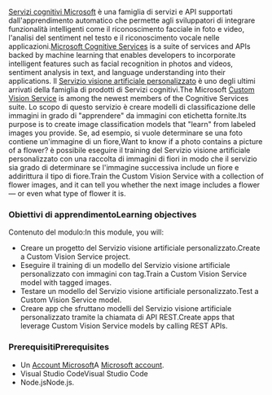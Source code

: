 <span data-ttu-id="194aa-101">[Servizi cognitivi Microsoft](https://azure.microsoft.com/services/cognitive-services/ "Servizi cognitivi Microsoft") è una famiglia di servizi e API supportati dall'apprendimento automatico che permette agli sviluppatori di integrare funzionalità intelligenti come il riconoscimento facciale in foto e video, l'analisi del sentiment nel testo e il riconoscimento vocale nelle applicazioni.</span><span class="sxs-lookup"><span data-stu-id="194aa-101">[Microsoft Cognitive Services](https://azure.microsoft.com/services/cognitive-services/ "Microsoft Cognitive Services") is a suite of services and APIs backed by machine learning that enables developers to incorporate intelligent features such as facial recognition in photos and videos, sentiment analysis in text, and language understanding into their applications.</span></span> <span data-ttu-id="194aa-102">Il [Servizio visione artificiale personalizzato](https://azure.microsoft.com/services/cognitive-services/custom-vision-service/) è uno degli ultimi arrivati della famiglia di prodotti di Servizi cognitivi.</span><span class="sxs-lookup"><span data-stu-id="194aa-102">The Microsoft [Custom Vision Service](https://azure.microsoft.com/services/cognitive-services/custom-vision-service/) is among the newest members of the Cognitive Services suite.</span></span> <span data-ttu-id="194aa-103">Lo scopo di questo servizio è creare modelli di classificazione delle immagini in grado di "apprendere" da immagini con etichetta fornite.</span><span class="sxs-lookup"><span data-stu-id="194aa-103">Its purpose is to create image classification models that "learn" from labeled images you provide.</span></span> <span data-ttu-id="194aa-104">Se, ad esempio, si vuole determinare se una foto contiene un'immagine di un fiore,</span><span class="sxs-lookup"><span data-stu-id="194aa-104">Want to know if a photo contains a picture of a flower?</span></span> <span data-ttu-id="194aa-105">è possibile eseguire il training del Servizio visione artificiale personalizzato con una raccolta di immagini di fiori in modo che il servizio sia grado di determinare se l'immagine successiva include un fiore e addirittura il tipo di fiore.</span><span class="sxs-lookup"><span data-stu-id="194aa-105">Train the Custom Vision Service with a collection of flower images, and it can tell you whether the next image includes a flower — or even what type of flower it is.</span></span>

### <a name="learning-objectives"></a><span data-ttu-id="194aa-106">Obiettivi di apprendimento</span><span class="sxs-lookup"><span data-stu-id="194aa-106">Learning objectives</span></span>

<span data-ttu-id="194aa-107">Contenuto del modulo:</span><span class="sxs-lookup"><span data-stu-id="194aa-107">In this module, you will:</span></span>

- <span data-ttu-id="194aa-108">Creare un progetto del Servizio visione artificiale personalizzato.</span><span class="sxs-lookup"><span data-stu-id="194aa-108">Create a Custom Vision Service project.</span></span>
- <span data-ttu-id="194aa-109">Eseguire il training di un modello del Servizio visione artificiale personalizzato con immagini con tag.</span><span class="sxs-lookup"><span data-stu-id="194aa-109">Train a Custom Vision Service model with tagged images.</span></span>
- <span data-ttu-id="194aa-110">Testare un modello del Servizio visione artificiale personalizzato.</span><span class="sxs-lookup"><span data-stu-id="194aa-110">Test a Custom Vision Service model.</span></span>
- <span data-ttu-id="194aa-111">Creare app che sfruttano modelli del Servizio visione artificiale personalizzato tramite la chiamata di API REST.</span><span class="sxs-lookup"><span data-stu-id="194aa-111">Create apps that leverage Custom Vision Service models by calling REST APIs.</span></span>

### <a name="prerequisites"></a><span data-ttu-id="194aa-112">Prerequisiti</span><span class="sxs-lookup"><span data-stu-id="194aa-112">Prerequisites</span></span>  

<!---TODO: Need links here and better verbiage--->
- <span data-ttu-id="194aa-113">Un [Account Microsoft](https://account.microsoft.com/account)</span><span class="sxs-lookup"><span data-stu-id="194aa-113">A [Microsoft account](https://account.microsoft.com/account).</span></span>
- <span data-ttu-id="194aa-114">Visual Studio Code</span><span class="sxs-lookup"><span data-stu-id="194aa-114">Visual Studio Code</span></span>
- <span data-ttu-id="194aa-115">Node.js</span><span class="sxs-lookup"><span data-stu-id="194aa-115">Node.js.</span></span>